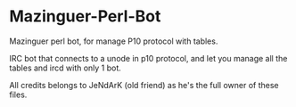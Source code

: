 # Mazinguer-Perl-Bot
Mazinguer perl bot, for manage P10 protocol with tables.

IRC bot that connects to a unode in p10 protocol, and let you manage all the tables and ircd with only 1 bot.

All credits belongs to JeNdArK (old friend) as he's the full owner of these files.
